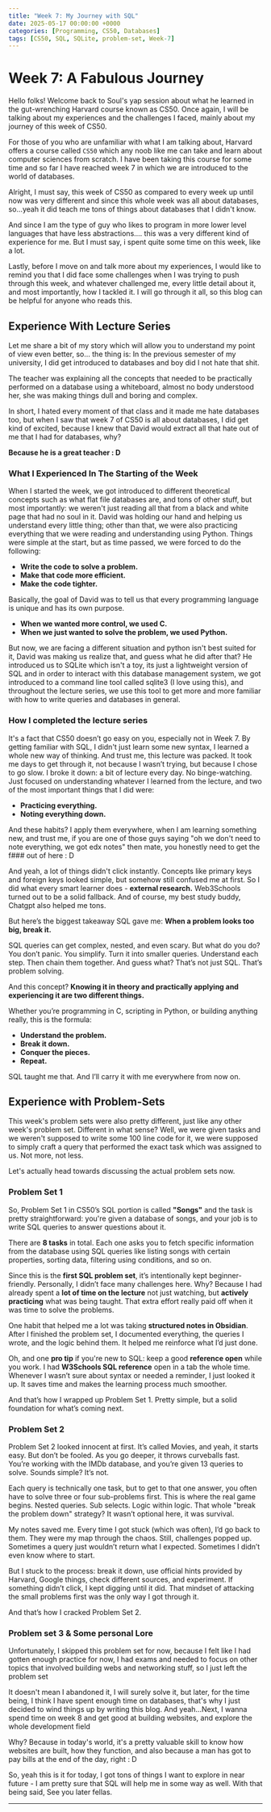 ```yaml
---
title: "Week 7: My Journey with SQL"
date: 2025-05-17 00:00:00 +0000
categories: [Programming, CS50, Databases]
tags: [CS50, SQL, SQLite, problem-set, Week-7]
---
```


# Week 7: A Fabulous Journey

Hello folks! Welcome back to Soul's yap session about what he learned in the gut-wrenching Harvard course known as CS50. Once again, I will be talking about my experiences and the challenges I faced, mainly about my journey of this week of CS50. 

For those of you who are unfamiliar with what I am talking about, Harvard offers a course called `CS50` which any noob like me can take and learn about computer sciences from scratch. I have been taking this course for some time and so far I have reached week 7 in which we are introduced to the world of databases.

Alright, I must say, this week of CS50 as compared to every week up until now was very different and since this whole week was all about databases, so...yeah it did teach me tons of things about databases that I didn't know.

And since I am the type of guy who likes to program in more lower level languages that have less abstractions.... this was a very different kind of experience for me. But I must say, i spent quite some time on this week, like a lot.

Lastly, before I move on and talk more about my experiences, I would like to remind you that I did face some challenges when I was trying to push through this week, and whatever challenged me, every little detail about it, and most importantly, how I tackled it. I will go through it all, so this blog can be helpful for anyone who reads this.

## Experience With Lecture Series
Let me share a bit of my story which will allow you to understand my point of view even better, so... the thing is: In the previous semester of my university, I did get introduced to databases and boy did I not hate that shit. 

The teacher was explaining all the concepts that needed to be practically performed on a database using a whiteboard, almost no body understood her, she was making things dull and boring and complex. 

In short, I hated every moment of that class and it made me hate databases too, but when I saw that week 7 of CS50 is all about databases, I did get kind of excited, because I knew that David would extract all that hate out of me that I had for databases, why?

**Because he is a great teacher : D**

### What I Experienced In The Starting of the Week

When I started the week, we got introduced to different theoretical concepts such as what flat file databases are, and tons of other stuff, but most importantly: we weren't just reading all that from a black and white page that had no soul in it. David was holding our hand and helping us understand every little thing; other than that, we were also practicing everything that we were reading and understanding using Python. Things were simple at the start, but as time passed, we were forced to do the following:

- **Write the code to solve a problem.**
- **Make that code more efficient.**
- **Make the code tighter.**

Basically, the goal of David was to tell us that every programming language is unique and has its own purpose.

- **When we wanted more control, we used C.**
- **When we just wanted to solve the problem, we used Python.**

But now, we are facing a different situation and python isn't best suited for it, David was making us realize that, and guess what he did after that? He introduced us to SQLite which isn't a toy, its just a lightweight version of SQL and in order to interact with this database management system, we got introduced to a command line tool called sqlite3 (I love using this), and throughout the lecture series, we use this tool to get more and more familiar with how to write queries and databases in general.

### How I completed the lecture series
It's a fact that CS50 doesn’t go easy on you, especially not in Week 7. By getting familiar with SQL, I didn't just learn some new syntax, I learned a whole new way of thinking. And trust me, this lecture was packed. It took me days to get through it, not because I wasn’t trying, but because I chose to go slow. I broke it down: a bit of lecture every day. No binge-watching. Just focused on understanding whatever I learned from the lecture, and two of the most important things that I did were:

- **Practicing everything.**
- **Noting everything down.**

And these habits? I apply them everywhere, when I am learning something new, and trust me, if you are one of those guys saying "oh we don't need to note everything, we got edx notes" then mate, you honestly need to get the f### out of here : D

And yeah, a lot of things didn't click instantly. Concepts like primary keys and foreign keys looked simple, but somehow still confused me at first. So I did what every smart learner does - **external research.** Web3Schools turned out to be a solid fallback. And of course, my best study buddy, Chatgpt also helped me tons. 

But here’s the biggest takeaway SQL gave me: **When a problem looks too big, break it.**

SQL queries can get complex, nested, and even scary. But what do you do? You don’t panic. You simplify. Turn it into smaller queries. Understand each step. Then chain them together. And guess what? That’s not just SQL. That’s problem solving.

And this concept? **Knowing it in theory and practically applying and experiencing it are two different things.**

Whether you’re programming in C, scripting in Python, or building anything really, this is the formula:

- **Understand the problem.**
- **Break it down.**
- **Conquer the pieces.**
- **Repeat.**

SQL taught me that. And I’ll carry it with me everywhere from now on.

## Experience with Problem-Sets
This week's problem sets were also pretty different, just like any other week's problem set. Different in what sense? Well, we were given tasks and we weren't supposed to write some 100 line code for it, we were supposed to simply craft a query that performed the exact task which was assigned to us. Not more, not less.

Let's actually head towards discussing the actual problem sets now.
### Problem Set 1
So, Problem Set 1 in CS50’s SQL portion is called **"Songs"** and the task is pretty straightforward: you're given a database of songs, and your job is to write SQL queries to answer questions about it.

There are **8 tasks** in total. Each one asks you to fetch specific information from the database using SQL queries like listing songs with certain properties, sorting data, filtering using conditions, and so on.

Since this is the **first SQL problem set**, it’s intentionally kept beginner-friendly. Personally, I didn’t face many challenges here. Why? Because I had already spent a **lot of time on the lecture**  not just watching, but **actively practicing** what was being taught. That extra effort really paid off when it was time to solve the problems.

One habit that helped me a lot was taking **structured notes in Obsidian**. After I finished the problem set, I documented everything, the queries I wrote, and the logic behind them. It helped me reinforce what I’d just done.

Oh, and one **pro tip** if you're new to SQL: keep a good **reference open** while you work. I had **W3Schools SQL reference** open in a tab the whole time. Whenever I wasn’t sure about syntax or needed a reminder, I just looked it up. It saves time and makes the learning process much smoother.

And that’s how I wrapped up Problem Set 1. Pretty simple, but a solid foundation for what’s coming next.

### Problem Set 2
Problem Set 2 looked innocent at first. It’s called Movies, and yeah, it starts easy. But don’t be fooled. As you go deeper, it throws curveballs fast. You’re working with the IMDb database, and you’re given 13 queries to solve. Sounds simple? It’s not.

Each query is technically one task, but to get to that one answer, you often have to solve three or four sub-problems first. This is where the real game begins. Nested queries. Sub selects. Logic within logic. That whole "break the problem down" strategy? It wasn’t optional here, it was survival.

My notes saved me. Every time I got stuck (which was often), I’d go back to them. They were my map through the chaos. Still, challenges popped up. Sometimes a query just wouldn’t return what I expected. Sometimes I didn’t even know where to start.

But I stuck to the process: break it down, use official hints provided by Harvard, Google things, check different sources, and experiment. If something didn’t click, I kept digging until it did. That mindset of attacking the small problems first was the only way I got through it.

And that’s how I cracked Problem Set 2.
### Problem set 3  & Some personal Lore
Unfortunately, I skipped this problem set for now, because I felt like I had gotten enough practice for now, I had exams and needed to focus on other topics that involved building webs and networking stuff, so I just left the problem set 

It doesn't mean I abandoned it, I will surely solve it, but later, for the time being, I think I have spent enough time on databases, that's why I just decided to wind things up by writing this blog. And yeah...Next, I wanna spend time on week 8 and get good at building websites, and explore the whole development field

Why? Because in today's world, it's a pretty valuable skill to know how websites are built, how they function, and also because a man has got to pay bills at the end of the day, right : D

So, yeah this is it for today, I got tons of things I want to explore in near future - I am pretty sure that SQL will help me in some way as well. With that being said, See you later fellas.

-----
